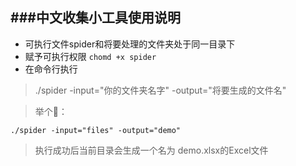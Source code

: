 ###中文收集小工具使用说明
--
* 可执行文件spider和将要处理的文件夹处于同一目录下
* 赋予可执行权限 ```chomd +x spider```
* 在命令行执行

>./spider -input="你的文件夹名字" -output="将要生成的文件名"


>举个🌰：

```
./spider -input="files" -output="demo"
```
>执行成功后当前目录会生成一个名为 demo.xlsx的Excel文件


